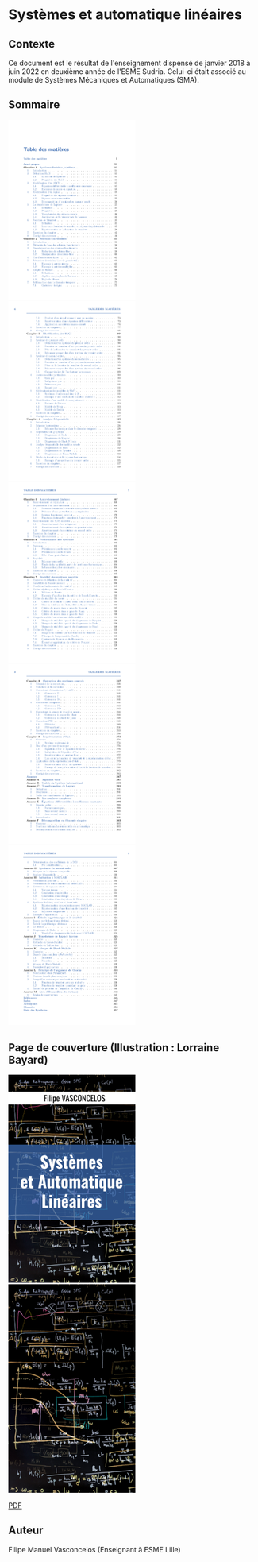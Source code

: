 # Systèmes et automatique linéaires

## Contexte

Ce document est le résultat de l'enseignement dispensé de janvier 2018 
à juin 2022 en deuxième année de l'ESME Sudria. Celui-ci était associé 
au module de Systèmes Mécaniques et Automatiques (SMA).

## Sommaire
<img src="fig/sommaire/sommaire-0.png" width="256"> <img src="fig/sommaire/sommaire-1.png" width="256"> <img src="fig/sommaire/sommaire-2.png" width="256">
<img src="fig/sommaire/sommaire-3.png" width="256"> <img src="fig/sommaire/sommaire-4.png" width="256"> 

## Page de couverture (Illustration : Lorraine Bayard)
<img src="fig/cover/premiere_page.png" width="256"> <img src="fig/cover/quatrieme_page.png" width="256">

[PDF](sma_auto.pdf)
## Auteur
Filipe Manuel Vasconcelos (Enseignant à ESME Lille)
